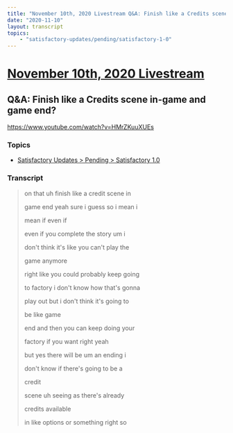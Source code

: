 ```yaml
---
title: "November 10th, 2020 Livestream Q&A: Finish like a Credits scene in-game and game end?"
date: "2020-11-10"
layout: transcript
topics:
    - "satisfactory-updates/pending/satisfactory-1-0"
---
```

# [November 10th, 2020 Livestream](../2020-11-10.md)
## Q&A: Finish like a Credits scene in-game and game end?
https://www.youtube.com/watch?v=HMrZKuuXUEs

### Topics
* [Satisfactory Updates > Pending > Satisfactory 1.0](../topics/satisfactory-updates/pending/satisfactory-1-0.md)

### Transcript

> on that uh finish like a credit scene in
> 
> game end yeah sure i guess so i mean i
> 
> mean if even if
> 
> even if you complete the story um i
> 
> don't think it's like you can't play the
> 
> game anymore
> 
> right like you could probably keep going
> 
> to factory i don't know how that's gonna
> 
> play out but i don't think it's going to
> 
> be like game
> 
> end and then you can keep doing your
> 
> factory if you want right yeah
> 
> but yes there will be um an ending i
> 
> don't know if there's going to be a
> 
> credit
> 
> scene uh seeing as there's already
> 
> credits available
> 
> in like options or something right so
> 

